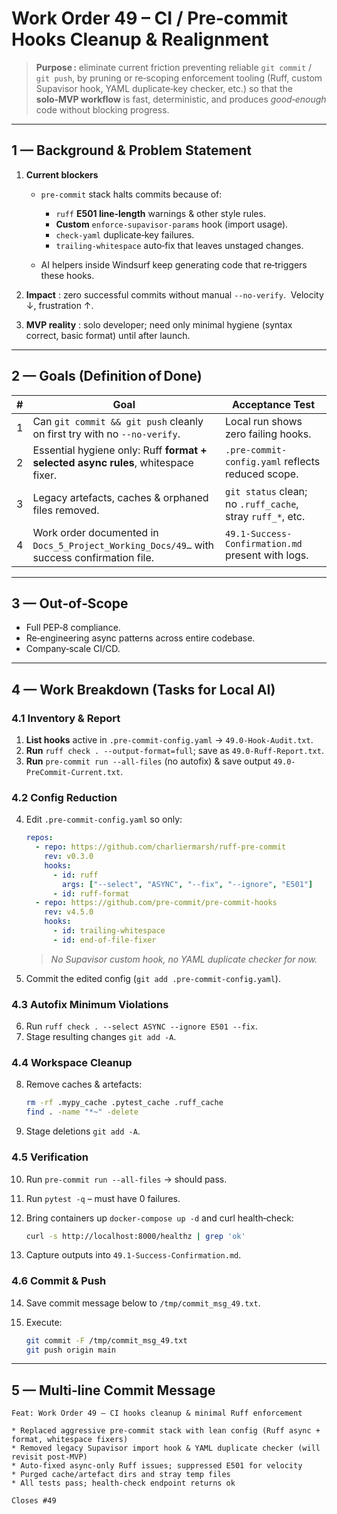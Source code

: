 # Work Order 49 – CI / Pre‑commit Hooks Cleanup & Realignment

> **Purpose :** eliminate current friction preventing reliable `git commit` / `git push`, by pruning or re‑scoping enforcement tooling (Ruff, custom Supavisor hook, YAML duplicate‑key checker, etc.) so that the **solo‑MVP workflow** is fast, deterministic, and produces *good‑enough* code without blocking progress.

---

## 1 — Background & Problem Statement

1. **Current blockers**

   * `pre‑commit` stack halts commits because of:

     * `ruff` **E501 line‑length** warnings & other style rules.
     * **Custom** `enforce‑supavisor‑params` hook (import usage).
     * `check‑yaml` duplicate‑key failures.
     * `trailing‑whitespace` auto‑fix that leaves unstaged changes.
   * AI helpers inside Windsurf keep generating code that re‑triggers these hooks.
2. **Impact** : zero successful commits without manual `--no‑verify`.  Velocity ↓, frustration ↑.
3. **MVP reality** : solo developer; need only minimal hygiene (syntax correct, basic format) until after launch.

---

## 2 — Goals (Definition of Done)

| # | Goal                                                                                       | Acceptance Test                                            |
| - | ------------------------------------------------------------------------------------------ | ---------------------------------------------------------- |
| 1 | Can `git commit && git push` cleanly on first try with no `--no‑verify`.                   | Local run shows zero failing hooks.                        |
| 2 | Essential hygiene only: Ruff **format + selected async rules**, whitespace fixer.          | `.pre-commit-config.yaml` reflects reduced scope.          |
| 3 | Legacy artefacts, caches & orphaned files removed.                                         | `git status` clean; no `.ruff_cache`, stray `ruff_*`, etc. |
| 4 | Work order documented in `Docs_5_Project_Working_Docs/49…` with success confirmation file. | `49.1-Success-Confirmation.md` present with logs.          |

---

## 3 — Out‑of‑Scope

* Full PEP‑8 compliance.
* Re‑engineering async patterns across entire codebase.
* Company‑scale CI/CD.

---

## 4 — Work Breakdown (Tasks for Local AI)

### 4.1 Inventory & Report

1. **List hooks** active in `.pre-commit-config.yaml` → `49.0-Hook-Audit.txt`.
2. **Run** `ruff check . --output-format=full`; save as `49.0-Ruff-Report.txt`.
3. **Run** `pre-commit run --all-files` (no autofix) & save output `49.0-PreCommit-Current.txt`.

### 4.2 Config Reduction

4. Edit `.pre-commit-config.yaml` so only:

   ```yaml
   repos:
     - repo: https://github.com/charliermarsh/ruff-pre-commit
       rev: v0.3.0
       hooks:
         - id: ruff
           args: ["--select", "ASYNC", "--fix", "--ignore", "E501"]
         - id: ruff-format
     - repo: https://github.com/pre-commit/pre-commit-hooks
       rev: v4.5.0
       hooks:
         - id: trailing-whitespace
         - id: end-of-file-fixer
   ```

   > *No Supavisor custom hook, no YAML duplicate checker for now.*
5. Commit the edited config (`git add .pre-commit-config.yaml`).

### 4.3 Autofix Minimum Violations

6. Run `ruff check . --select ASYNC --ignore E501 --fix`.
7. Stage resulting changes `git add -A`.

### 4.4 Workspace Cleanup

8. Remove caches & artefacts:

   ```bash
   rm -rf .mypy_cache .pytest_cache .ruff_cache
   find . -name "*~" -delete
   ```
9. Stage deletions `git add -A`.

### 4.5 Verification

10. Run `pre-commit run --all-files` → should pass.
11. Run `pytest -q` – must have 0 failures.
12. Bring containers up `docker-compose up -d` and curl health‑check:

    ```bash
    curl -s http://localhost:8000/healthz | grep 'ok'
    ```
13. Capture outputs into `49.1-Success-Confirmation.md`.

### 4.6 Commit & Push

14. Save commit message below to `/tmp/commit_msg_49.txt`.
15. Execute:

    ```bash
    git commit -F /tmp/commit_msg_49.txt
    git push origin main
    ```

---

## 5 — Multi‑line Commit Message

```
Feat: Work Order 49 – CI hooks cleanup & minimal Ruff enforcement

* Replaced aggressive pre‑commit stack with lean config (Ruff async + format, whitespace fixers)
* Removed legacy Supavisor import hook & YAML duplicate checker (will revisit post‑MVP)
* Auto‑fixed async‑only Ruff issues; suppressed E501 for velocity
* Purged cache/artefact dirs and stray temp files
* All tests pass; health‑check endpoint returns ok

Closes #49
```
